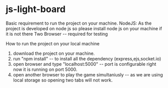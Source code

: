 # js-light-board

Basic requirement to run the project on your machine.
NodeJS: As the project is developed on node js so please install node js on your machine if it is not there
Two Browser -- required for testing

How to run the project on your local machine

1. download the project on your machine.
2. run "npm install" -- to install all the dependency (express,ejs,socket.io)
3. open browser and type "localhost:5000" -- port is configurable right now it is running on port 5000.
4. open another browser to play the game simultaniusly -- as we are using local storage so opening two tabs will not work.
